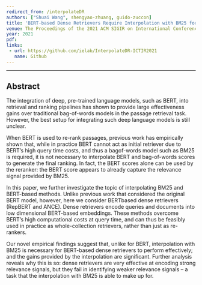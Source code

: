 ```yaml
---
redirect_from: /interpolateDR
authors: ["Shuai Wang", shengyao-zhuang, guido-zuccon]
title: 'BERT-based Dense Retrievers Require Interpolation with BM25 for Effective Passage Retrieval'
venue: The Proceedings of the 2021 ACM SIGIR on International Conference on Theory of Information Retrieval (ICTIR 2021)
year: 2021
pdf:
links:
 - url: https://github.com/ielab/InterpolateDR-ICTIR2021
   name: Github
---
```

---
## Abstract
The integration of deep, pre-trained language models, such as BERT, into retrieval and ranking pipelines has shown to provide large effectiveness gains over traditional bag-of-words models in the passage retrieval task. However, the best setup for integrating such deep language models is still unclear.

When BERT is used to re-rank passages, previous work has empirically shown that, while in practice BERT cannot act as initial retriever due to BERT’s high query time costs, and thus a bagof-words model such as BM25 is required, it is not necessary to interpolate BERT and bag-of-words scores to generate the final ranking. In fact, the BERT scores alone can be used by the reranker: the BERT score appears to already capture the relevance signal provided by BM25.

In this paper, we further investigate the topic of interpolating BM25 and BERT-based methods. Unlike previous work that considered the original BERT model, however, here we consider BERTbased dense retrievers (RepBERT and ANCE). Dense retrievers encode queries and documents into low dimensional BERT-based embeddings. These methods overcome BERT’s high computational costs at query time, and can thus be feasibly used in practice as whole-collection retrievers, rather than just as re-rankers.

Our novel empirical findings suggest that, unlike for BERT, interpolation with BM25 is necessary for BERT-based dense retrievers to perform effectively; and the gains provided by the interpolation are significant. Further analysis reveals why this is so: dense retrievers are very effective at encoding strong relevance signals, but they fail in identifying weaker relevance signals – a task that the interpolation with BM25 is able to make up for.
